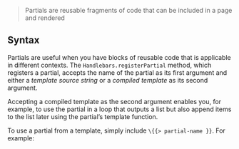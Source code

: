 

> Partials are reusable fragments of code that can be included in a page and rendered 


## Syntax

Partials are useful when you have blocks of reusable code that is applicable in different contexts. The `Handlebars.registerPartial` method, which registers a partial, accepts the name of the partial as its first argument and either a _template source string_ or a _compiled template_ as its second argument. 

Accepting a compiled template as the second argument enables you, for example, to use the partial in a loop that outputs a list but also append items to the list later using the partial’s template function.

To use a partial from a template, simply include `\{{> partial-name }}`. For example:



